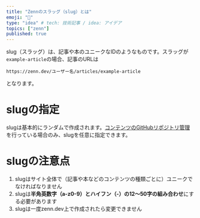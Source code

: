 ```yaml
---
title: "Zennのスラッグ（slug）とは"
emoji: "🤔"
type: "idea" # tech: 技術記事 / idea: アイデア
topics: ["zenn"]
published: true
---
```


slug（スラッグ）は、記事や本のユニークなIDのようなものです。スラッグが`example-article`の場合、記事のURLは

```
https://zenn.dev/ユーザー名/articles/example-article
```

となります。

# slugの指定
slugは基本的にランダムで作成されます。[コンテンツのGitHubリポジトリ管理](/zenn/articles/connect-to-github)を行っている場合のみ、slugを任意に指定できます。

# slugの注意点
1. slugはサイト全体で（記事や本などのコンテンツの種類ごとに）ユニークでなければなりません
2. slugは**半角英数字（a-z0-9）とハイフン（-）の12〜50字の組み合わせ**にする必要があります
3. slugは一度zenn.dev上で作成されたら変更できません
